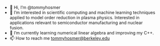- 👋 Hi, I’m @tommyhosmer
- 👀 I’m interested in scientific computing and machine learning techniques applied to model order reduction in plasma physics. Interested in applications relevant to semiconductor manufacturing and nuclear fusion.
- 🌱 I’m currently learning numerical linear algebra and improving my C++. 
- 📫 How to reach me tommyhosmer@berkeley.edu



